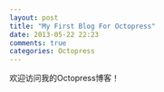 ```yaml
---
layout: post
title: "My First Blog For Octopress"
date: 2013-05-22 22:23
comments: true
categories: Octopress
---
```


欢迎访问我的Octopress博客！